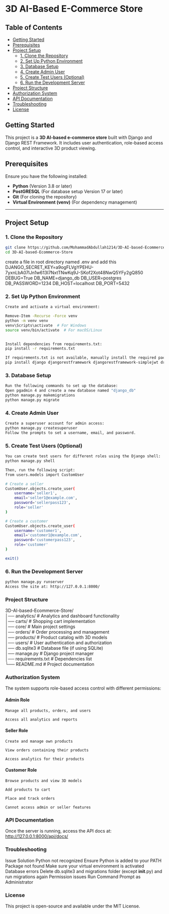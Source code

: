 # 3D AI-Based E-Commerce Store  

## Table of Contents  
- [Getting Started](#getting-started)  
- [Prerequisites](#prerequisites)  
- [Project Setup](#project-setup)  
  - [1. Clone the Repository](#1-clone-the-repository)  
  - [2. Set Up Python Environment](#2-set-up-python-environment)  
  - [3. Database Setup](#3-database-setup)  
  - [4. Create Admin User](#4-create-admin-user)  
  - [5. Create Test Users (Optional)](#5-create-test-users-optional)  
  - [6. Run the Development Server](#6-run-the-development-server)  
- [Project Structure](#project-structure)  
- [Authorization System](#authorization-system)  
- [API Documentation](#api-documentation)  
- [Troubleshooting](#troubleshooting)  
- [License](#license)  


## Getting Started  
This project is a **3D AI-based e-commerce store** built with Django and Django REST Framework. It includes user authentication, role-based access control, and interactive 3D product viewing.  


## Prerequisites  
Ensure you have the following installed:  

- **Python** (Version 3.8 or later)
- **PostGRESQL** (For database setup Version 17 or later)
- **Git** (For cloning the repository)  
- **Virtual Environment (venv)** (For dependency management)  

---

## Project Setup  

### 1. Clone the Repository  

```bash
git clone https://github.com/MohammadAbdullah1214/3D-AI-based-Ecommerce-Store.git  
cd 3D-AI-based-Ecommerce-Store  
```
create a file in root directory named .env
and add this
DJANGO_SECRET_KEY=a9ogFLVgYPEHU-7yxnLbA07lJn1w613I7NxtTNwKq9J-SKof2Xot48NwQ5YFy2gQ850
DEBUG=True
DB_NAME=django_db
DB_USER=postgres
DB_PASSWORD=1234
DB_HOST=localhost
DB_PORT=5432

### 2. Set Up Python Environment
```bash
Create and activate a virtual environment:

Remove-Item -Recurse -Force venv 
python -m venv venv  
venv\Scripts\activate  # For Windows
source venv/bin/activate  # For macOS/Linux  
  

Install dependencies from requirements.txt:
pip install -r requirements.txt  

If requirements.txt is not available, manually install the required packages:
pip install django djangorestframework djangorestframework-simplejwt drf-spectacular pillow psycopg psycopg2 django-allauth drf-spectacular djangorestframework-simplejwt django djangorestframework django-cors-headers django-environ environ  
```

### 3. Database Setup
```bash
Run the following commands to set up the database:
Open pgadmin 4 and create a new database named "django_db"
python manage.py makemigrations  
python manage.py migrate  
```
### 4. Create Admin User
```bash
Create a superuser account for admin access:
python manage.py createsuperuser  
Follow the prompts to set a username, email, and password.
```
### 5. Create Test Users (Optional)
```bash
You can create test users for different roles using the Django shell:
python manage.py shell  

Then, run the following script:
from users.models import CustomUser

# Create a seller  
CustomUser.objects.create_user(  
    username='seller1',  
    email='seller1@example.com',  
    password='sellerpass123',  
    role='seller'  
)  

# Create a customer  
CustomUser.objects.create_user(  
    username='customer1',  
    email='customer1@example.com',  
    password='customerpass123',  
    role='customer'  
)  

exit()  
```

### 6. Run the Development Server
```bash
python manage.py runserver  
Access the site at: http://127.0.0.1:8000/
```

###  Project Structure
3D-AI-based-Ecommerce-Store/  
│── analytics/      # Analytics and dashboard functionality  
│── carts/          # Shopping cart implementation  
│── core/           # Main project settings  
│── orders/         # Order processing and management  
│── products/       # Product catalog with 3D models  
│── users/          # User authentication and authorization  
│── db.sqlite3      # Database file (if using SQLite)  
│── manage.py       # Django project manager  
│── requirements.txt # Dependencies list  
└── README.md       # Project documentation  

### Authorization System
The system supports role-based access control with different permissions:

#### Admin Role

    Manage all products, orders, and users

    Access all analytics and reports

#### Seller Role

    Create and manage own products

    View orders containing their products

    Access analytics for their products

#### Customer Role

    Browse products and view 3D models

    Add products to cart

    Place and track orders

    Cannot access admin or seller features

### API Documentation
Once the server is running, access the API docs at:
http://127.0.0.1:8000/api/docs/

### Troubleshooting
Issue	Solution
Python not recognized	Ensure Python is added to your PATH
Package not found	Make sure your virtual environment is activated
Database errors	Delete db.sqlite3 and migrations folder (except __init__.py) and run migrations again
Permission issues	Run Command Prompt as Administrator

### License
This project is open-source and available under the MIT License.
